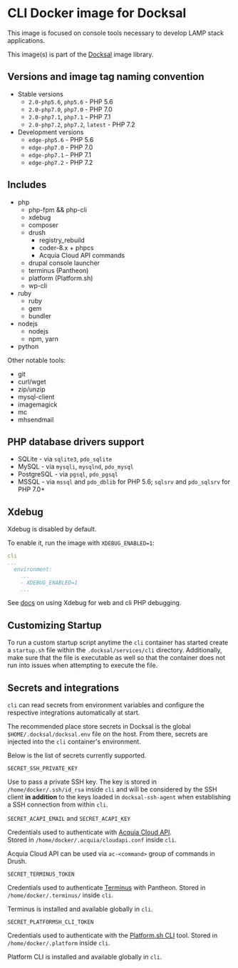 # CLI Docker image for Docksal

This image is focused on console tools necessary to develop LAMP stack applications.

This image(s) is part of the [Docksal](http://docksal.io) image library.


## Versions and image tag naming convention

- Stable versions
  - `2.0-php5.6`, `php5.6` - PHP 5.6
  - `2.0-php7.0`, `php7.0` - PHP 7.0
  - `2.0-php7.1`, `php7.1` - PHP 7.1
  - `2.0-php7.2`, `php7.2`, `latest` - PHP 7.2
- Development versions
  - `edge-php5.6` - PHP 5.6
  - `edge-php7.0` - PHP 7.0
  - `edge-php7.1` - PHP 7.1
  - `edge-php7.2` - PHP 7.2


## Includes

- php
  - php-fpm && php-cli
  - xdebug
  - composer
  - drush
    - registry_rebuild
    - coder-8.x + phpcs
    - Acquia Cloud API commands
  - drupal console launcher
  - terminus (Pantheon)
  - platform (Platform.sh)
  - wp-cli
- ruby
  - ruby
  - gem
  - bundler
- nodejs
  - nodejs
  - npm, yarn
- python

Other notable tools:

- git
- curl/wget
- zip/unzip
- mysql-client
- imagemagick
- mc
- mhsendmail


## PHP database drivers support

- SQLite - via `sqlite3`, `pdo_sqlite`
- MySQL - via `mysqli`, `mysqlnd`, `pdo_mysql`
- PostgreSQL - via `pgsql`, `pdo_pgsql`
- MSSQL - via `mssql` and `pdo_dblib` for PHP 5.6; `sqlsrv` and `pdo_sqlsrv` for PHP 7.0+


## Xdebug

Xdebug is disabled by default.

To enable it, run the image with `XDEBUG_ENABLED=1`:

```yml
cli
...
  environment:
    ...
    - XDEBUG_ENABLED=1
    ...
```

See [docs](https://docs.docksal.io/en/master/tools/xdebug) on using Xdebug for web and cli PHP debugging.

## Customizing Startup

To run a custom startup script anytime the `cli` container has started create a `startup.sh` file within the
`.docksal/services/cli` directory. Additionally, make sure that the file is executable as well so that the container
does not run into issues when attempting to execute the file.

## Secrets and integrations

`cli` can read secrets from environment variables and configure the respective integrations automatically at start.  

The recommended place store secrets in Docksal is the global `$HOME/.docksal/docksal.env` file on the host. From there, 
secrets are injected into the `cli` container's environment.

Below is the list of secrets currently supported.

`SECRET_SSH_PRIVATE_KEY`

Use to pass a private SSH key. The key is stored in `/home/docker/.ssh/id_rsa` inside `cli` and will be considered 
by the SSH client **in addition** to the keys loaded in `docksal-ssh-agent` when establishing a SSH connection 
from within `cli`.

`SECRET_ACAPI_EMAIL` and `SECRET_ACAPI_KEY`

Credentials used to authenticate with [Acquia Cloud API](https://docs.acquia.com/acquia-cloud/api).  
Stored in `/home/docker/.acquia/cloudapi.conf` inside `cli`. 

Acquia Cloud API can be used via `ac-<command>` group of commands in Drush.

`SECRET_TERMINUS_TOKEN`

Credentials used to authenticate [Terminus](https://pantheon.io/docs/terminus) with Pantheon.
Stored in `/home/docker/.terminus/` inside `cli`.

Terminus is installed and available globally in `cli`.

`SECRET_PLATFORMSH_CLI_TOKEN`

Credentials used to authenticate with the [Platform.sh CLI](https://github.com/platformsh/platformsh-cli) tool.
Stored in `/home/docker/.platform` inside `cli`.

Platform CLI is installed and available globally in `cli`.
